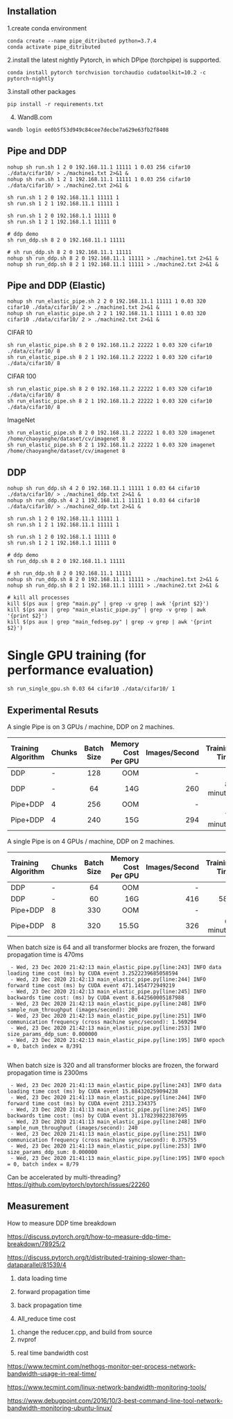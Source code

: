 

## Installation

1.create conda environment
```
conda create --name pipe_ditributed python=3.7.4
conda activate pipe_ditributed
```

2.install the latest nightly Pytorch, in which DPipe (torchpipe) is supported.
```
conda install pytorch torchvision torchaudio cudatoolkit=10.2 -c pytorch-nightly
```

3.install other packages
```
pip install -r requirements.txt 
```

4. WandB.com
```
wandb login ee0b5f53d949c84cee7decbe7a629e63fb2f8408
```


## Pipe and DDP 
```
nohup sh run.sh 1 2 0 192.168.11.1 11111 1 0.03 256 cifar10 ./data/cifar10/ > ./machine1.txt 2>&1 &
nohup sh run.sh 1 2 1 192.168.11.1 11111 1 0.03 256 cifar10 ./data/cifar10/ > ./machine2.txt 2>&1 &

sh run.sh 1 2 0 192.168.11.1 11111 1
sh run.sh 1 2 1 192.168.11.1 11111 1

sh run.sh 1 2 0 192.168.1.1 11111 0
sh run.sh 1 2 1 192.168.1.1 11111 0

# ddp demo
sh run_ddp.sh 8 2 0 192.168.11.1 11111

# sh run_ddp.sh 8 2 0 192.168.11.1 11111
nohup sh run_ddp.sh 8 2 0 192.168.11.1 11111 > ./machine1.txt 2>&1 &
nohup sh run_ddp.sh 8 2 1 192.168.11.1 11111 > ./machine2.txt 2>&1 &

```

## Pipe and DDP (Elastic)
```
nohup sh run_elastic_pipe.sh 2 2 0 192.168.11.1 11111 1 0.03 320 cifar10 ./data/cifar10/ 2 > ./machine1.txt 2>&1 &
nohup sh run_elastic_pipe.sh 2 2 1 192.168.11.1 11111 1 0.03 320 cifar10 ./data/cifar10/ 2 > ./machine2.txt 2>&1 &
```


CIFAR 10
```
sh run_elastic_pipe.sh 8 2 0 192.168.11.2 22222 1 0.03 320 cifar10 ./data/cifar10/ 8
sh run_elastic_pipe.sh 8 2 1 192.168.11.2 22222 1 0.03 320 cifar10 ./data/cifar10/ 8
```

CIFAR 100
```
sh run_elastic_pipe.sh 8 2 0 192.168.11.2 22222 1 0.03 320 cifar10 ./data/cifar10/ 8
sh run_elastic_pipe.sh 8 2 1 192.168.11.2 22222 1 0.03 320 cifar10 ./data/cifar10/ 8
```

ImageNet
```
sh run_elastic_pipe.sh 8 2 0 192.168.11.2 22222 1 0.03 320 imagenet /home/chaoyanghe/dataset/cv/imagenet 8
sh run_elastic_pipe.sh 8 2 1 192.168.11.2 22222 1 0.03 320 imagenet /home/chaoyanghe/dataset/cv/imagenet 8
```

## DDP 
```
nohup sh run_ddp.sh 4 2 0 192.168.11.1 11111 1 0.03 64 cifar10 ./data/cifar10/ > ./machine1_ddp.txt 2>&1 &
nohup sh run_ddp.sh 4 2 1 192.168.11.1 11111 1 0.03 64 cifar10 ./data/cifar10/ > ./machine2_ddp.txt 2>&1 &

sh run.sh 1 2 0 192.168.11.1 11111 1
sh run.sh 1 2 1 192.168.11.1 11111 1

sh run.sh 1 2 0 192.168.1.1 11111 0
sh run.sh 1 2 1 192.168.1.1 11111 0

# ddp demo
sh run_ddp.sh 8 2 0 192.168.11.1 11111

# sh run_ddp.sh 8 2 0 192.168.11.1 11111
nohup sh run_ddp.sh 8 2 0 192.168.11.1 11111 > ./machine1.txt 2>&1 &
nohup sh run_ddp.sh 8 2 1 192.168.11.1 11111 > ./machine2.txt 2>&1 &

```

```
# kill all processes
kill $(ps aux | grep "main.py" | grep -v grep | awk '{print $2}')
kill $(ps aux | grep "main_elastic_pipe.py" | grep -v grep | awk '{print $2}')
kill $(ps aux | grep "main_fedseg.py" | grep -v grep | awk '{print $2}')
```

# Single GPU training (for performance evaluation)
```
sh run_single_gpu.sh 0.03 64 cifar10 ./data/cifar10/ 1
```



## Experimental Resuts
A single Pipe is on 3 GPUs / machine, DDP on 2 machines.

| Training Algorithm      | Chunks      | Batch Size     | Memory Cost Per GPU    | Images/Second    | Training Time    |
| :-------------| :------------- | :----------: | -----------: | -----------: | -----------: |
| DDP |  -  | 128  | OOM    | - | - |
| DDP |  -  | 64  | 14G    | 260 | 85 minutes |
| Pipe+DDP |  4  | 256  | OOM    | - | - |
| Pipe+DDP |  4  | 240  | 15G    | 294 | 77 minutes |

A single Pipe is on 4 GPUs / machine, DDP on 2 machines.

| Training Algorithm      | Chunks      | Batch Size     | Memory Cost Per GPU    | Images/Second    | Training Time    |
| :-------------| :------------- | :----------: | -----------: | -----------: | -----------: |
| DDP |  -  | 64  | OOM    | - | - |
| DDP |  -  | 60  | 16G    | 416 | 58m |
| Pipe+DDP | 8 | 330  |   OOM  | - |  -|
| Pipe+DDP | 8 | 320  |   15.5G  | 326 |  61 minutes|


When batch size is 64 and all transformer blocks are frozen, the forward propagation time is 470ms
```
 - Wed, 23 Dec 2020 21:42:13 main_elastic_pipe.py[line:243] INFO data loading time cost (ms) by CUDA event 3.2522239685058594
 - Wed, 23 Dec 2020 21:42:13 main_elastic_pipe.py[line:244] INFO forward time cost (ms) by CUDA event 471.1454772949219
 - Wed, 23 Dec 2020 21:42:13 main_elastic_pipe.py[line:245] INFO backwards time cost: (ms) by CUDA event 8.642560005187988
 - Wed, 23 Dec 2020 21:42:13 main_elastic_pipe.py[line:248] INFO sample_num_throughput (images/second): 200
 - Wed, 23 Dec 2020 21:42:13 main_elastic_pipe.py[line:251] INFO communication frequency (cross machine sync/second): 1.569294
 - Wed, 23 Dec 2020 21:42:13 main_elastic_pipe.py[line:253] INFO size_params_ddp_sum: 0.000000
 - Wed, 23 Dec 2020 21:42:13 main_elastic_pipe.py[line:195] INFO epoch = 0, batch index = 8/391
 
```

When batch size is 320 and all transformer blocks are frozen, the forward propagation time is 2300ms
```
 - Wed, 23 Dec 2020 21:41:13 main_elastic_pipe.py[line:243] INFO data loading time cost (ms) by CUDA event 15.884320259094238
 - Wed, 23 Dec 2020 21:41:13 main_elastic_pipe.py[line:244] INFO forward time cost (ms) by CUDA event 2313.234375
 - Wed, 23 Dec 2020 21:41:13 main_elastic_pipe.py[line:245] INFO backwards time cost: (ms) by CUDA event 31.178239822387695
 - Wed, 23 Dec 2020 21:41:13 main_elastic_pipe.py[line:248] INFO sample_num_throughput (images/second): 240
 - Wed, 23 Dec 2020 21:41:13 main_elastic_pipe.py[line:251] INFO communication frequency (cross machine sync/second): 0.375755
 - Wed, 23 Dec 2020 21:41:13 main_elastic_pipe.py[line:253] INFO size_params_ddp_sum: 0.000000
 - Wed, 23 Dec 2020 21:41:13 main_elastic_pipe.py[line:195] INFO epoch = 0, batch index = 8/79
```

Can be accelerated by multi-threading?
https://github.com/pytorch/pytorch/issues/22260

## Measurement
How to measure DDP time breakdown

https://discuss.pytorch.org/t/how-to-measure-ddp-time-breakdown/78925/2

https://discuss.pytorch.org/t/distributed-training-slower-than-dataparallel/81539/4

1. data loading time
2. forward propagation time

3. back propagation time

4. All_reduce time cost 
 1) change the reducer.cpp, and build from source
 2) nvprof

5. real time bandwidth cost

https://www.tecmint.com/nethogs-monitor-per-process-network-bandwidth-usage-in-real-time/

https://www.tecmint.com/linux-network-bandwidth-monitoring-tools/

https://www.debugpoint.com/2016/10/3-best-command-line-tool-network-bandwidth-monitoring-ubuntu-linux/